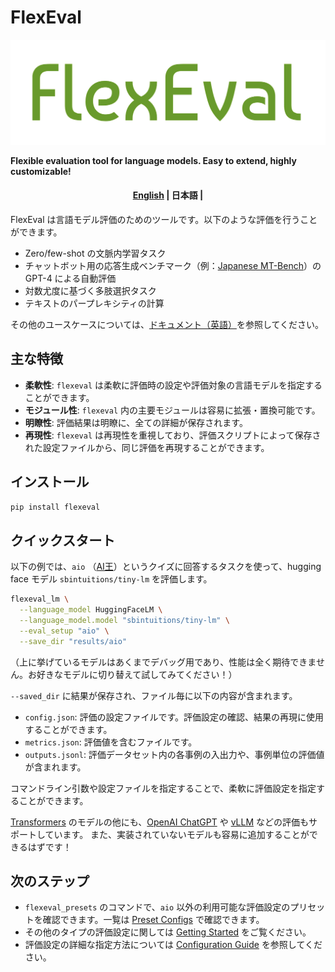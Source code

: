 # FlexEval

![logo](docs/assets/logo.png)

**Flexible evaluation tool for language models. Easy to extend, highly customizable!**

<h4 align="center">
    <p>
        <a href="https://github.com/sbintuitions/flexeval/">English</a> |
        <b>日本語</b> |
    </p>
</h4>

FlexEval は言語モデル評価のためのツールです。以下のような評価を行うことができます。

* Zero/few-shot の文脈内学習タスク
* チャットボット用の応答生成ベンチマーク（例：[Japanese MT-Bench](https://github.com/Stability-AI/FastChat/tree/jp-stable/fastchat/llm_judge)）の GPT-4 による自動評価
* 対数尤度に基づく多肢選択タスク
* テキストのパープレキシティの計算

その他のユースケースについては、[ドキュメント（英語）](https://sbintuitions.github.io/flexeval/)を参照してください。

## 主な特徴

* **柔軟性**: `flexeval` は柔軟に評価時の設定や評価対象の言語モデルを指定することができます。
* **モジュール性**: `flexeval` 内の主要モジュールは容易に拡張・置換可能です。
* **明瞭性**: 評価結果は明瞭に、全ての詳細が保存されます。
* **再現性**: `flexeval` は再現性を重視しており、評価スクリプトによって保存された設定ファイルから、同じ評価を再現することができます。

## インストール

```bash
pip install flexeval
```

## クイックスタート

以下の例では、`aio` （[AI王](https://sites.google.com/view/project-aio/home)）というクイズに回答するタスクを使って、hugging face モデル `sbintuitions/tiny-lm` を評価します。

```bash
flexeval_lm \
  --language_model HuggingFaceLM \
  --language_model.model "sbintuitions/tiny-lm" \
  --eval_setup "aio" \
  --save_dir "results/aio"
```
（上に挙げているモデルはあくまでデバッグ用であり、性能は全く期待できません。お好きなモデルに切り替えて試してみてください！）

`--saved_dir` に結果が保存され、ファイル毎に以下の内容が含まれます。

* `config.json`: 評価の設定ファイルです。評価設定の確認、結果の再現に使用することができます。
* `metrics.json`: 評価値を含むファイルです。
* `outputs.jsonl`: 評価データセット内の各事例の入出力や、事例単位の評価値が含まれます。

コマンドライン引数や設定ファイルを指定することで、柔軟に評価設定を指定することができます。

[Transformers](https://github.com/huggingface/transformers) のモデルの他にも、[OpenAI ChatGPT](https://openai.com/index/openai-api/) や [vLLM](https://github.com/vllm-project/vllm) などの評価もサポートしています。
また、実装されていないモデルも容易に追加することができるはずです！

## 次のステップ
* `flexeval_presets` のコマンドで、`aio` 以外の利用可能な評価設定のプリセットを確認できます。一覧は [Preset Configs](https://sbintuitions.github.io/flexeval/preset_configs/) で確認できます。
* その他のタイプの評価設定に関しては [Getting Started](https://sbintuitions.github.io/flexeval/getting_started/) をご覧ください。
* 評価設定の詳細な指定方法については [Configuration Guide](https://sbintuitions.github.io/flexeval/configuration_guide/) を参照してください。
